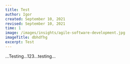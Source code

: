 ```yaml
---
title: Test
author: Igor
created: September 10, 2021
revised: September 10, 2021
time: 1
image: /images/insights/agile-software-development.jpg
imageTitle: dbhdfhg
excerpt: Test
---
```

...Testing...123...testing...
